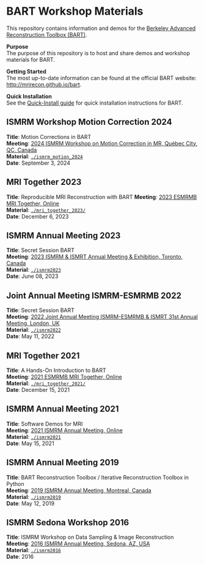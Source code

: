 # BART Workshop Materials

This repository contains information and demos for the [Berkeley Advanced Reconstruction Toolbox (BART)](http://mrirecon.github.io/bart).


**Purpose**  
The purpose of this repository is to host and share demos and workshop materials for BART.

**Getting Started**  
The most up-to-date information can be found at the official BART website: http://mrirecon.github.io/bart.

**Quick Installation**  
See the [Quick-Install guide](doc/quick-install.md) for quick installation instructions for BART.

## ISMRM Workshop Motion Correction 2024
**Title**: Motion Corrections in BART  
**Meeting**: [2024 ISMRM Workshop on Motion Correction in MR, Québec City, QC, Canada](https://www.ismrm.org/workshops/2024/Motion/)   
**Material**: [`./ismrm_motion_2024`](./ismrm_motion_2024/)   
**Date**: September 3, 2024

## MRI Together 2023
**Title**: Reproducible MRI Reconstruction with BART
**Meeting**: [2023 ESMRMB MRI Together, Online](https://mritogether.github.io/23m)   
**Material**: [`./mri_together_2023/`](./mri_together_2023/)   
**Date**: December 6, 2023

## ISMRM Annual Meeting 2023
**Title**: Secret Session BART  
**Meeting**: [2023 ISMRM & ISMRT Annual Meeting & Exhibition, Toronto, Canada](https://www.ismrm.org/23m/)  
**Material**: [`./ismrm2023`](./ismrm2023/)  
**Date**: June 08, 2023

## Joint Annual Meeting ISMRM-ESMRMB 2022
**Title**: Secret Session BART  
**Meeting**: [2022 Joint Annual Meeting ISMRM-ESMRMB & ISMRT 31st Annual Meeting, London, UK](https://www.ismrm.org/22m/)  
**Material**: [`./ismrm2022`](./ismrm2022/)  
**Date**: May 11, 2022

## MRI Together 2021
**Title**: A Hands-On Introduction to BART   
**Meeting**: [2021 ESMRMB MRI Together, Online](https://mritogether.github.io/)   
**Material**: [`./mri_together_2021/`](./mri_together_2021/)   
**Date**: December 15, 2021

## ISMRM Annual Meeting 2021
**Title**: Software Demos for MRI   
**Meeting**: [2021 ISMRM Annual Meeting, Online](https://www.ismrm.org/21m/)   
**Material**: [`./ismrm2021`](./ismrm2021/)   
**Date**: May 15, 2021

## ISMRM Annual Meeting 2019
**Title**: BART Reconstruction Toolbox / Iterative Reconstruction Toolbox in Python   
**Meeting**: [2019 ISMRM Annual Meeting, Montreal, Canada](https://www.ismrm.org/19m/)   
**Material**: [`./ismrm2019`](./ismrm2019/)  
**Date**: May 12, 2019

## ISMRM Sedona Workshop 2016
**Title**: ISMRM Workshop on Data Sampling & Image Reconstruction   
**Meeting**: [2016 ISMRM Annual Meeting, Sedona, AZ, USA](http://www.ismrm.org/workshops/Data16/)   
**Material**: [`./ismrm2016`](./ismrm2016/)   
**Date**: 2016

